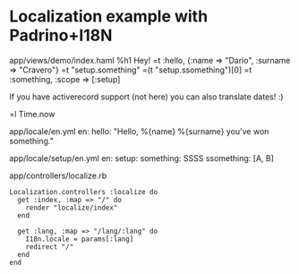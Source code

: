 # Localization example with Padrino+I18N

app/views/demo/index.haml
  %h1 Hey!
  =t :hello, {:name => "Dario", :surname => "Cravero"}
  =t "setup.something"
  =(t "setup.ssomething")[0]
  =t :something, :scope => [:setup]

If you have activerecord support (not here) you can also translate dates! :)

  =l Time.now

app/locale/en.yml
  en:
    hello: "Hello, %{name} %{surname} you've won something."

app/locale/setup/en.yml
  en:
    setup:
      something: SSSS
      ssomething: [A, B]

app/controllers/localize.rb

    Localization.controllers :localize do
      get :index, :map => "/" do
        render "localize/index"
      end

      get :lang, :map => "/lang/:lang" do
        I18n.locale = params[:lang]
        redirect "/"
      end
    end
